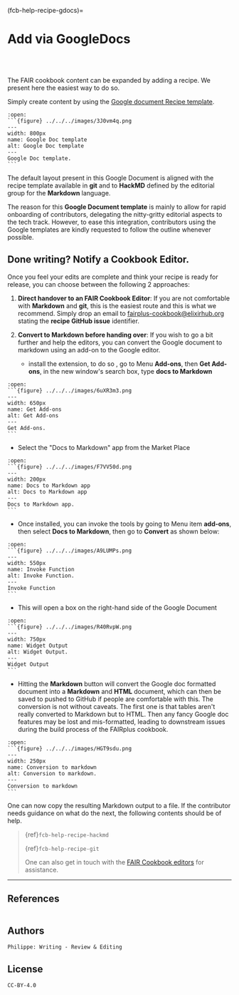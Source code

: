 (fcb-help-recipe-gdocs)=

# Add via GoogleDocs 

<br/>
<br/>

The FAIR cookbook content can be expanded by adding a recipe. We present here the easiest way to do so.

Simply create content by using the [Google document Recipe template](https://docs.google.com/document/d/1C-cg1StazvPujky2SDatvMi26y7tzrbuT6xFQFS-6pw).


````{dropdown}
:open:
```{figure} ../../../images/3J0vm4q.png
---
width: 800px
name: Google Doc template
alt: Google Doc template
---
Google Doc template.
```
````



The default layout present in this Google Document is aligned with the recipe template available in **git** and 
to **HackMD** defined by the editorial group for the **Markdown** language.

The reason for this **Google Document template** is mainly to allow for rapid onboarding of contributors, delegating
the nitty-gritty editorial aspects to the tech track. However, to ease this integration, contributors using the Google
templates are kindly requested to follow the outline whenever possible.

## Done writing? Notify a Cookbook Editor.

Once you feel your edits are complete and think your recipe is ready for release, you can choose between the following 2 approaches:

1. **Direct handover to an FAIR Cookbook Editor**:
If you are not comfortable with **Markdown** and **git**, this is the easiest route and this is what we recommend.
Simply drop an email to [fairplus-cookbook@elixirhub.org](mailto:fairplus-cookbook@elixir-europe.org) stating 
the **recipe GitHub issue** identifier.

2. **Convert to Markdown before handing over**:
If you wish to go a bit further and help the editors, you can convert the Google document to markdown using an add-on to the Google editor.

    * install the extension, to do so , go to Menu **Add-ons**, then **Get Add-ons**, in the new window's search box,
   type **docs to Markdown**


````{dropdown}
:open:
```{figure} ../../../images/6uXR3m3.png
---
width: 650px
name: Get Add-ons
alt: Get Add-ons
---
Get Add-ons.
```
````




   * Select the "Docs to Markdown" app from the Market Place

````{dropdown}
:open:
```{figure} ../../../images/F7VV50d.png
---
width: 200px
name: Docs to Markdown app
alt: Docs to Markdown app
---
Docs to Markdown app.
```
````


   * Once installed, you can invoke the tools by going to Menu item **add-ons**, then select **Docs to Markdown**, 
then go to **Convert** as shown below:


````{dropdown} Invoke Function
:open:
```{figure} ../../../images/A9LUMPs.png
---
width: 550px
name: Invoke Function
alt: Invoke Function.
---
Invoke Function
```
````

   * This will open a box on the right-hand side of the Google Document


````{dropdown} Widget Output
:open:
```{figure} ../../../images/R40RvpW.png
---
width: 750px
name: Widget Output
alt: Widget Output.
---
Widget Output
```
````

   * Hitting the **Markdown** button will convert the Google doc formatted document into a **Markdown** and **HTML** document,
 which can then be saved to pushed to GitHub if people are comfortable with this. The conversion is not without caveats.
 The first one is that tables aren't really converted to Markdown but to HTML. 
 Then any fancy Google doc features may be lost and mis-formatted, leading to downstream issues during the build 
 process of the FAIRplus cookbook.
  

````{dropdown} Conversion to markdown
:open:
```{figure} ../../../images/HGT9sdu.png
---
width: 250px
name: Conversion to markdown
alt: Conversion to markdown.
---
Conversion to markdown
```
````

One can now copy the resulting Markdown output to a file. If the contributor needs guidance on what do the next, 
the following contents should be of help.
> {ref}`fcb-help-recipe-hackmd`
> 
> {ref}`fcb-help-recipe-git`
> 
> One can also get in touch with the [FAIR Cookbook editors](mailto:fairplus-cookbook@elixir-europe.org) for assistance.
>

---

## References
````{dropdown} **References**
````

## Authors

````{authors_fairplus}
Philippe: Writing - Review & Editing
````


## License

````{license_fairplus}
CC-BY-4.0
````


